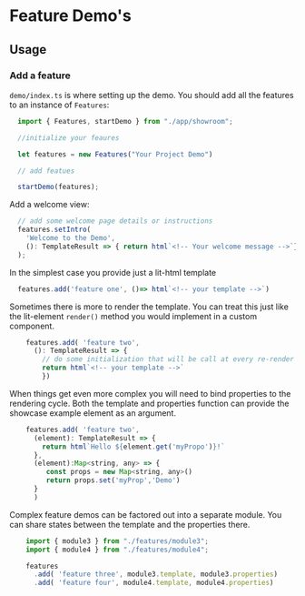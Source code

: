 # Feature Demo's

## Usage

### Add a feature

`demo/index.ts` is where setting up the demo. You should add all the features to an instance of `Features`:
```javascript
  import { Features, startDemo } from "./app/showroom";

  //initialize your feaures

  let features = new Features("Your Project Demo")

  // add featues

  startDemo(features);
```

Add a welcome view:
```javascript
  // add some welcome page details or instructions
  features.setIntro(
    'Welcome to the Demo',
    (): TemplateResult => { return html`<!-- Your welcome message -->`}
  );
```

In the simplest case you provide just a lit-html template
```javascript
  features.add('feature one', ()=> html`<!-- your template -->`)
```

Sometimes there is more to render the template. You can treat this just like the lit-element `render()` method you would implement in a custom component.
```javascript
    features.add( 'feature two',
      (): TemplateResult => {
        // do some initialization that will be call at every re-render
        return html`<!-- your template -->`
        })
```

When things get even more complex you will need to bind properties to the rendering cycle. Both the template and properties function can provide the showcase example element as an argument.
```javascript
    features.add( 'feature two',
      (element): TemplateResult => {
        return html`Hello ${element.get('myPropo')}!`
      },
      (element):Map<string, any> => {
         const props = new Map<string, any>()
         return props.set('myProp','Demo')
      }
      )
```



Complex feature demos can be factored out into a separate module. You can share states between the template and the properties there.
```javascript
    import { module3 } from "./features/module3";
    import { module4 } from "./features/module4";

    features
      .add( 'feature three', module3.template, module3.properties)
      .add( 'feature four', module4.template, module4.properties)
```
